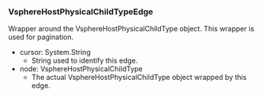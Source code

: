 ### VsphereHostPhysicalChildTypeEdge
Wrapper around the VsphereHostPhysicalChildType object. This wrapper is used for pagination.

- cursor: System.String
  - String used to identify this edge.
- node: VsphereHostPhysicalChildType
  - The actual VsphereHostPhysicalChildType object wrapped by this edge.
